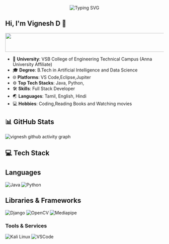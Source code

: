 <p align="center">
  <img src="https://readme-typing-svg.herokuapp.com/?font=Josefin+Sans&weight=750&size=46&pause=1000&color=1E90FF&vCenter=true&width=800&lines=Hey+There+I'm+Vignesh:+AI+%26+Data+Science:+My+Soul;Self-Taught+What+We+Do+;Researcher:+Always+Asking+Why;Exploitation:+My+Secret+Weapon;Life+and+the+Network!" alt="Typing SVG"/>
</p>

## Hi, I'm Vignesh D 👋

<p align="center">
    <img src="https://img.shields.io/badge/Self--Taught_Software_Engineer_%26_Cybersecurity_Enthusiast-1E90FF?style=for-the-badge&logoColor=white" alt="Self-Taught Software Engineer & Cybersecurity Enthusiast" width="3000" height="60"/>
</p>

- 🏫 **University**: VSB College of Engineering Technical Campus (Anna University Affiliate)
- 🎓 **Degree**: B.Tech in Artificial Intelligence and Data Science
- 🌐 **Platforms**: VS Code,Eclipse,Jupiter
- ⚙️ **Top Tech Stacks**: Java, Python, 
- 🛠️ **Skills**: Full Stack Developer
- 🌏 **Languages**: Tamil, English, Hindi
- 💻 **Hobbies**: Coding,Reading Books and Watching movies

## 📊 GitHub Stats
</div>

<!-- Contribution Graph -->
![vignesh github activity graph](https://github-readme-activity-graph.vercel.app/graph?username=vk3005&theme=github-compact&v=20241107101720)

<!-- Tech Stack -->
## 💻 Tech Stack

## Languages
![Java](https://img.shields.io/badge/java-%23ED8B00.svg?style=for-the-badge&logo=java&logoColor=white) 
![Python](https://img.shields.io/badge/python-3670A0?style=for-the-badge&logo=python&logoColor=ffdd54) 

## Libraries & Frameworks
![Django](https://img.shields.io/badge/django-%23092E20.svg?style=for-the-badge&logo=django&logoColor=white) 
![OpenCV](https://img.shields.io/badge/OpenCV-%23white.svg?style=for-the-badge&logo=opencv&logoColor=%23white) 
![Mediapipe](https://img.shields.io/badge/Mediapipe-%23000000.svg?style=for-the-badge&logo=mediapipe&logoColor=%23white) 

### Tools & Services

![Kali Linux](https://img.shields.io/badge/Kali%20Linux-557C93?style=for-the-badge&logo=kali-linux&logoColor=white)
![VSCode](https://img.shields.io/badge/VSCode-0078D4?style=for-the-badge&logo=visual%20studio%20code&logoColor=white)
